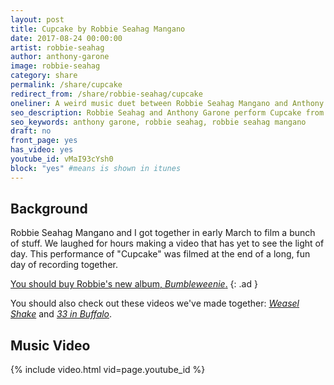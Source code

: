 ```yaml
---
layout: post
title: Cupcake by Robbie Seahag Mangano
date: 2017-08-24 00:00:00
artist: robbie-seahag
author: anthony-garone
image: robbie-seahag
category: share
permalink: /share/cupcake
redirect_from: /share/robbie-seahag/cupcake
oneliner: A weird music duet between Robbie Seahag Mangano and Anthony Garone.
seo_description: Robbie Seahag and Anthony Garone perform Cupcake from Bumbleweenie.
seo_keywords: anthony garone, robbie seahag, robbie seahag mangano
draft: no
front_page: yes
has_video: yes
youtube_id: vMaI93cYsh0
block: "yes" #means is shown in itunes
---
```

## Background

Robbie Seahag Mangano and I got together in early March to film a bunch of stuff. We laughed for hours making a video that has yet to see the light of day. This performance of "Cupcake" was filmed at the end of a long, fun day of recording together.

[You should buy Robbie's new album, *Bumbleweenie*.](http://bumbleweenie.com)
{: .ad }

You should also check out these videos we've made together: [*Weasel Shake*](/share/weasel-shake) and [*33 in Buffalo*](/learn/33-in-buffalo).

## Music Video

{% include video.html vid=page.youtube_id %}
